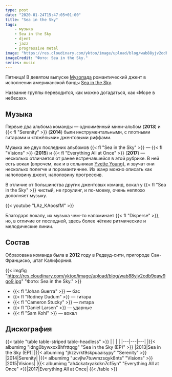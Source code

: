```yaml
---
type: post
date: "2020-01-24T15:47:05+01:00"
title: "Sea in the Sky"
tags:
    - музыка
    - Sea in the Sky
    - djent
    - jazz
    - progressive metal
image: "https://res.cloudinary.com/yktoo/image/upload/blog/wab88yjv2odb9qaw9go9.jpg"
imageCredit: "Фото: Sea in the Sky."
series: music
---
```


Пятница! В девятом выпуске [Музопада](/series/music) романтический джент в исполнении американской банды [Sea in the Sky](https://seainthesky.bandcamp.com/).

Название группы переводится, как можно догадаться, как «Море в небесах».

<!--more-->

## Музыка

Первые два альбома команды — одноимённый мини-альбом (**2013**) и {{< fl "Serenity" >}} (**2014**) были инструментальными, с плотными гитарами и «тяжёлыми» джентовыми риффами.

Музыка же двух последних альбомов {{< fl "Sea in the Sky" >}} — {{< fl "Visions" >}} (**2015**) и {{< fl "Everything All at Once" >}} (**2017**) — несколько отличается от ранее встречавшейся в этой рубрике. В ней есть вокал (впрочем, как и в сольниках [Yvette Young](0542)), и звучат они несколько полегче и поромантичнее. Их жанр можно описать как наполовину джент, наполовину прогрессив.

В отличие от большинства других джентовых команд, вокал у {{< fl "Sea in the Sky" >}} чистый, не гроулинг, и по-моему, очень неплохо дополняет музыку.

{{< youtube "LAz_KAoosfM" >}}

Благодаря вокалу, их музыка чем-то напоминает {{< fl "Disperse" >}}, но, в отличие от последней, здесь более чёткие ритмические и мелодические линии.

## Состав

Образована команда была в **2012** году в Редвуд-сити, пригороде Сан-Франциско, штат Калифорния.

{{< imgfig "https://res.cloudinary.com/yktoo/image/upload/blog/wab88yjv2odb9qaw9go9.jpg" "Фото: Sea in the Sky." >}}

* {{< fl "Johan Guerra" >}} — бас
* {{< fl "Rodney Dudum" >}} — гитара
* {{< fl "Cameron Stucky" >}} — гитара
* {{< fl "Daniel Larsen" >}} — ударные
* {{< fl "Sam Kohl" >}} — вокал

## Дискография

{{< table "table table-striped table-headless" >}}
|   |   |   |
|---|---|---|
|{{< albumimg "idng0bywxxx8hfrttqqg" "Sea in the Sky (EP)" >}}   |2013|Sea in the Sky (EP)|
|{{< albumimg "jhzzvrkt9skpuaaisypy" "Serenity" >}}              |2014|Serenity|
|{{< albumimg "ucvjlw7tuwmzsqyk8nts" "Visions" >}}               |2015|Visions|
|{{< albumimg "ah4ckatxyakdkn7cf5yn" "Everything All at Once" >}}|2017|Everything All at Once|
{{< /table >}}
